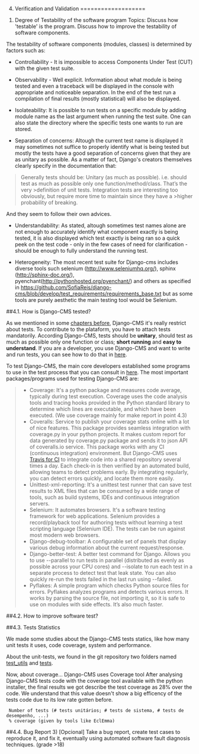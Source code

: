 4. Verification and Validation 
===================

1) Degree of Testability of the software program
Topics: Discuss how 'testable' is the program. Discuss how to improve the testability of software components.

The testability of software components (modules, classes) is determined by factors such as:
 
- Controllability - It is impossible to access Components Under Test (CUT) with the given test suite.
 

- Observability - Well explicit. Information about what module is being tested and even a traceback will be displayed in the console with appropriate and noticeable separation. In the end of the test run a compilation of final results (mostly statistical) will also be displayed.
 

- Isolateability: It is possible to run tests on a specific module by adding module name as the last argument when running the test suite. One can also state the directory where the specific tests one wants to run are stored.
 

 
- Separation of concerns: Altough the current test name is displayed it may sometimes not suffice to properly identify what is being tested but mostly the tests have a good separation of concerns given that they are as unitary as possible. As a matter of fact, Django's creators themselves clearly specify in the documentation that:
> Generally tests should be:
>    Unitary (as much as possible). i.e. should test as much as possible only one function/method/class. That’s the very >definition of unit tests. Integration tests are interesting too obviously, but require more time to maintain since they have a >higher probability of breaking.
    
And they seem to follow their own advices.


- Understandability: As stated, altough sometimes test names alone are not enough to accurately identify what component exactly is being tested, it is also displayed which test exactly is being ran so a quick peek on the test code - only in the few cases of need for clarification - should be enough to fully understand the running test.
 


- Heterogeneity: The most recent test suite for Django-cms includes diverse tools such selenium (http://www.seleniumhq.org/), sphinx (http://sphinx-doc.org/), pyenchant(http://pythonhosted.org/pyenchant/) and others as specified in https://github.com/SofiaReis/django-cms/blob/develop/test_requirements/requirements_base.txt but as some tools are purely aesthetic the main testing tool would be Selenium.

##4.1. How is Django-CMS tested?

As we mentioned in some [chapters before](https://github.com/SofiaReis/django-cms/blob/develop/ESOF-docs/Requirements%20elicitation/requirements.md#21-issues-on-django-cms), Django-CMS it's really restrict about tests. To contribute to the plataform, you have to attach tests mandatorily. According Django-CMS, tests should be **unitary**, should test as much as possible only one function or class; **short running** and **easy to understand**. If you are a developer, you use Django-CMS and want to write and run tests, you can see how to do that in [here](http://docs.django-cms.org/en/latest/contributing/testing.html).

To test Django-CMS, the main core developers established some programs to use in the test process that you can consult in [here](https://github.com/divio/django-cms/blob/develop/test_requirements/requirements_base.txt). The most important packages/programs used for testing Django-CMS are:
>- Coverage: It's a python package and measures code average, typically during test execution. Coverage uses the code analysis tools and tracing hooks provided in the Python standard library to determine which lines are executable, and which have been executed. (We use coverage mainly for make report in point 4.3)
>- Coveralls: Service to publish your coverage stats online with a lot of nice features. This package provides seamless integration with coverage.py in your python projects. It makes custom report for data generated by coverage.py package and sends it to json API of coveralls.io service. This package works with any CI (continuous integration) environment. But Django-CMS uses [Travis for CI](https://travis-ci.org/divio/django-cms) to integrate code into a shared repository several times a day. Each check-in is then verified by an automated build, allowing teams to detect problems early. By integrating regularly, you can detect errors quickly, and locate them more easily. 
>- Unittest-xml-reporting: It's a unittest test runner that can save test results to XML files that can be consumed by a wide range of tools, such as build systems, IDEs and continuous integration servers.
>- Selenium: It automates browsers. It's a software testing framework for web applications. Selenium provides a record/playback tool for authoring tests without learning a test scripting language (Selenium IDE). The tests can be run against most modern web browsers.
>- Django-debug-toolbar: A configurable set of panels that display various debug information about the current request/response.
>- Django-better-test: A better test command for Django. Allows you to use --parallel to run tests in parallel (distributed as evenly as possible across your CPU cores) and --isolate to run each test in a separate process to detect test that leak state. You can also quickly re-run the tests failed in the last run using --failed.
>- Pyflakes: A simple program which checks Python source files for errors. Pyflakes analyzes programs and detects various errors. It works by parsing the source file, not importing it, so it is safe to use on modules with side effects. It’s also much faster.






##4.2. How to improve software test?


##4.3. Tests Statistics

We made some studies about the Django-CMS tests statics, like how many unit tests it uses, code coverage, system and performance.

About the unit-tests, we found in the git repository two folders named [test_utils](https://github.com/SofiaReis/django-cms/tree/develop/cms/test_utils) and [tests](https://github.com/SofiaReis/django-cms/tree/develop/cms/tests). 


Now, about coverage... Django-CMS uses Coverage tool
After analysing Django-CMS tests code with the coverage tool available with the python installer, the final results we got describe the test coverage as 28% over the code. We understand that this value doesn't show a big efficency of the tests code due to its low rate gotten before.

     Number of tests (# tests unitários; # tests de sistema, # tests de desempenho, ...)
     % coverage (given by tools like EclEmma)


##4.4. Bug Report
3) [Opcional] Take a bug report, create test cases to reproduce it, and fix it, eventually using automated software fault diagnosis techniques. (grade >18)
